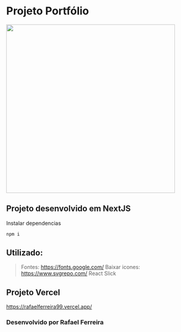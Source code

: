 # Projeto Portfólio

<img height="450" src="https://rafaelferreira99.vercel.app/_next/image?url=%2F_next%2Fstatic%2Fmedia%2Fthumb_port.1a68dbf0.png&w=3840&q=75" />

## Projeto desenvolvido em NextJS
Instalar dependencias
```bash
npm i
```

## Utilizado:
> Fontes: https://fonts.google.com/
> Baixar icones: https://www.svgrepo.com/
> React Slick

## Projeto Vercel
https://rafaelferreira99.vercel.app/

### Desenvolvido por Rafael Ferreira
